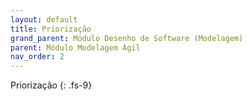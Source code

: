 ```yaml
---
layout: default
title: Priorização
grand_parent: Módulo Desenho de Software (Modelagem)
parent: Módulo Modelagem Ágil
nav_order: 2
---
```


Priorização
{: .fs-9}
